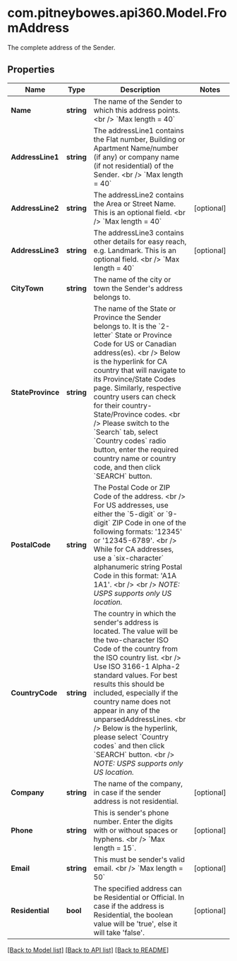 # com.pitneybowes.api360.Model.FromAddress
The complete address of the Sender.

## Properties

Name | Type | Description | Notes
------------ | ------------- | ------------- | -------------
**Name** | **string** | The name of the Sender to which this address points.&lt;br /&gt; &#x60;Max length &#x3D; 40&#x60; | 
**AddressLine1** | **string** | The addressLine1 contains the Flat number, Building or Apartment Name/number (if any) or company name (if not residential) of the Sender. &lt;br /&gt; &#x60;Max length &#x3D; 40&#x60; | 
**AddressLine2** | **string** | The addressLine2 contains the Area or Street Name. This is an optional field. &lt;br /&gt; &#x60;Max length &#x3D; 40&#x60; | [optional] 
**AddressLine3** | **string** | The addressLine3 contains other details for easy reach, e.g. Landmark. This is an optional field. &lt;br /&gt; &#x60;Max length &#x3D; 40&#x60; | [optional] 
**CityTown** | **string** | The name of the city or town the Sender&#39;s address belongs to. | 
**StateProvince** | **string** | The name of the State or Province the Sender belongs to. It is the &#x60;2-letter&#x60; State or Province Code for US or Canadian address(es). &lt;br /&gt; Below is the hyperlink for CA country that will navigate to its Province/State Codes page. Similarly, respective country users can check for their country- State/Province codes. &lt;br /&gt; Please switch to the &#x60;Search&#x60; tab, select &#x60;Country codes&#x60; radio button, enter the required country name or country code, and then click &#x60;SEARCH&#x60; button.  | 
**PostalCode** | **string** | The Postal Code or ZIP Code of the address. &lt;br /&gt; For US addresses, use either the &#x60;5-digit&#x60; or &#x60;9-digit&#x60; ZIP Code in one of the following formats: &#39;12345&#39; or &#39;12345-6789&#39;. &lt;br /&gt; While for CA addresses, use a &#x60;six-character&#x60; alphanumeric string Postal Code in this format: &#39;A1A 1A1&#39;. &lt;br /&gt; &lt;br /&gt; *NOTE: USPS supports only US location.* | 
**CountryCode** | **string** | The country in which the sender&#39;s address is located. The value will be the two-character ISO Code of the country from the ISO country list. &lt;br /&gt; Use ISO 3166-1 Alpha-2 standard values. For best results this should be included, especially if the country name does not appear in any of the unparsedAddressLines. &lt;br /&gt; Below is the hyperlink, please select &#x60;Country codes&#x60; and then click &#x60;SEARCH&#x60; button. &lt;br /&gt; *NOTE: USPS supports only US location.* | 
**Company** | **string** | The name of the company, in case if the sender address is not residential.  | [optional] 
**Phone** | **string** | This is sender&#39;s phone number. Enter the digits with or without spaces or hyphens. &lt;br /&gt; &#x60;Max length &#x3D; 15&#x60;. | [optional] 
**Email** | **string** | This must be sender&#39;s valid email. &lt;br /&gt; &#x60;Max length &#x3D; 50&#x60;  | [optional] 
**Residential** | **bool** | The specified address can be Residential or Official. In case if the address is Residential, the boolean value will be &#39;true&#39;, else it will take &#39;false&#39;. | [optional] 

[[Back to Model list]](../README.md#documentation-for-models) [[Back to API list]](../README.md#documentation-for-api-endpoints) [[Back to README]](../README.md)

